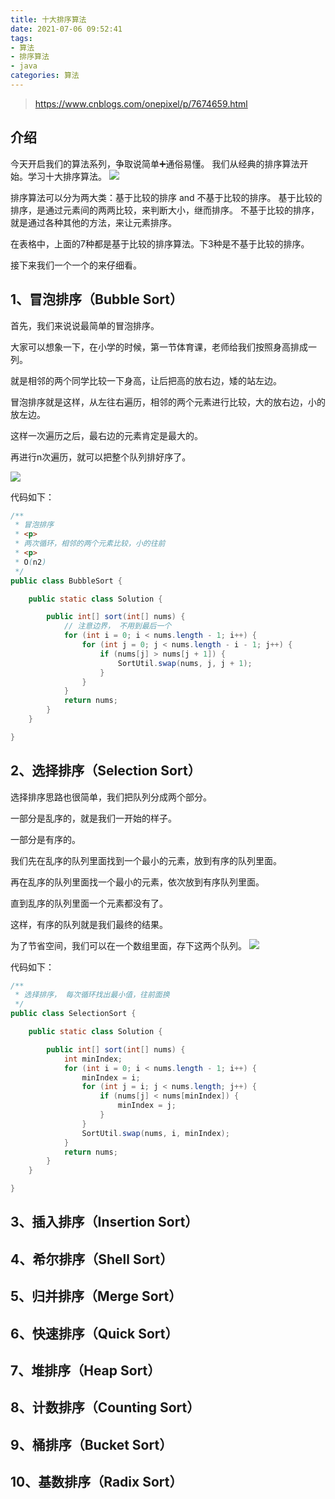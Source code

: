 ```yaml
---
title: 十大排序算法
date: 2021-07-06 09:52:41
tags: 
- 算法 
- 排序算法
- java
categories: 算法
---
```

> https://www.cnblogs.com/onepixel/p/7674659.html

## 介绍

今天开启我们的算法系列，争取说简单➕通俗易懂。
我们从经典的排序算法开始。学习十大排序算法。
![](https://cp-images.oss-cn-hangzhou.aliyuncs.com/zoOH3H.png)

排序算法可以分为两大类：基于比较的排序 and 不基于比较的排序。
基于比较的排序，是通过元素间的两两比较，来判断大小，继而排序。
不基于比较的排序，就是通过各种其他的方法，来让元素排序。

在表格中，上面的7种都是基于比较的排序算法。下3种是不基于比较的排序。

接下来我们一个一个的来仔细看。

<!--more-->

## 1、冒泡排序（Bubble Sort）

首先，我们来说说最简单的冒泡排序。

大家可以想象一下，在小学的时候，第一节体育课，老师给我们按照身高排成一列。

就是相邻的两个同学比较一下身高，让后把高的放右边，矮的站左边。

冒泡排序就是这样，从左往右遍历，相邻的两个元素进行比较，大的放右边，小的放左边。

这样一次遍历之后，最右边的元素肯定是最大的。

再进行n次遍历，就可以把整个队列排好序了。

![](https://cp-images.oss-cn-hangzhou.aliyuncs.com/849589-20171015223238449-2146169197.gif)

代码如下：

```java
/**
 * 冒泡排序
 * <p>
 * 两次循环，相邻的两个元素比较，小的往前
 * <p>
 * O(n2)
 */
public class BubbleSort {

	public static class Solution {

		public int[] sort(int[] nums) {
			// 注意边界， 不用到最后一个
			for (int i = 0; i < nums.length - 1; i++) {
				for (int j = 0; j < nums.length - i - 1; j++) {
					if (nums[j] > nums[j + 1]) {
						SortUtil.swap(nums, j, j + 1);
					}
				}
			}
			return nums;
		}
	}

}
```

## 2、选择排序（Selection Sort）

选择排序思路也很简单，我们把队列分成两个部分。

一部分是乱序的，就是我们一开始的样子。

一部分是有序的。

我们先在乱序的队列里面找到一个最小的元素，放到有序的队列里面。

再在乱序的队列里面找一个最小的元素，依次放到有序队列里面。

直到乱序的队列里面一个元素都没有了。

这样，有序的队列就是我们最终的结果。

为了节省空间，我们可以在一个数组里面，存下这两个队列。
![](https://cp-images.oss-cn-hangzhou.aliyuncs.com/849589-20171015223238449-2146169197.gif)

代码如下：
```java
/**
 * 选择排序， 每次循环找出最小值，往前面换
 */
public class SelectionSort {

	public static class Solution {

		public int[] sort(int[] nums) {
			int minIndex;
			for (int i = 0; i < nums.length - 1; i++) {
				minIndex = i;
				for (int j = i; j < nums.length; j++) {
					if (nums[j] < nums[minIndex]) {
						minIndex = j;
					}
				}
				SortUtil.swap(nums, i, minIndex);
			}
			return nums;
		}
	}

}
```

## 3、插入排序（Insertion Sort）

## 4、希尔排序（Shell Sort）

## 5、归并排序（Merge Sort）

## 6、快速排序（Quick Sort）

## 7、堆排序（Heap Sort）

## 8、计数排序（Counting Sort）

## 9、桶排序（Bucket Sort）

## 10、基数排序（Radix Sort）
